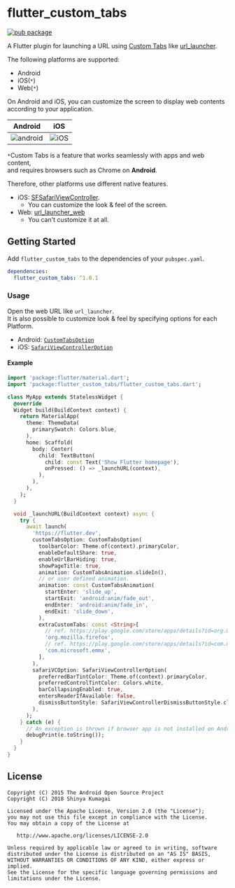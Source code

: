 # flutter_custom_tabs
[![pub package](https://img.shields.io/pub/v/flutter_custom_tabs.svg)](https://pub.dartlang.org/packages/flutter_custom_tabs)

A Flutter plugin for launching a URL using [Custom Tabs](https://developer.chrome.com/multidevice/android/customtabs)
 like [url_launcher](https://pub.dev/packages/url_launcher).  

The following platforms are supported:
- Android
- iOS(`*`)
- Web(`*`)

On Android and iOS, you can customize the screen 
to display web contents according to your application.

| Android | iOS |
| - | - |
| ![android](https://i.imgur.com/lgPWvLS.gif) | ![iOS](https://i.imgur.com/LhsCUzb.gif) |

`*`Custom Tabs is a feature that works seamlessly with apps and web content,  
and requires browsers such as Chrome on **Android**.  

Therefore, other platforms use different native features.
- iOS: [SFSafariViewController](https://developer.apple.com/documentation/safariservices/sfsafariviewcontroller).
  - You can customize the look & feel of the screen.
- Web: [url_launcher_web](https://pub.dev/packages/url_launcher_web)
  - You can't customize it at all.

## Getting Started
Add `flutter_custom_tabs` to the dependencies of your `pubspec.yaml`.

``` yaml
dependencies:
  flutter_custom_tabs: ^1.0.1
```

### Usage
Open the web URL like `url_launcher`.  
It is also possible to customize look & feel by specifying options for each Platform.
- Android: [`CustomTabsOption`](https://github.com/droibit/flutter_custom_tabs_platform_interface/blob/develop/lib/src/custom_tabs_option.dart)
- iOS: [`SafariViewControllerOption`](https://github.com/droibit/flutter_custom_tabs_platform_interface/blob/develop/lib/src/safari_view_controller_option.dart)

#### Example

``` dart
import 'package:flutter/material.dart';
import 'package:flutter_custom_tabs/flutter_custom_tabs.dart';

class MyApp extends StatelessWidget {
  @override
  Widget build(BuildContext context) {
    return MaterialApp(
      theme: ThemeData(
        primarySwatch: Colors.blue,
      ),
      home: Scaffold(
        body: Center(
          child: TextButton(
            child: const Text('Show Flutter homepage'),
            onPressed: () => _launchURL(context),
          ),
        ),
      ),
    );
  }

  void _launchURL(BuildContext context) async {
    try {
      await launch(
        'https://flutter.dev',
        customTabsOption: CustomTabsOption(
          toolbarColor: Theme.of(context).primaryColor,
          enableDefaultShare: true,
          enableUrlBarHiding: true,
          showPageTitle: true,
          animation: CustomTabsAnimation.slideIn(),
          // or user defined animation.
          animation: const CustomTabsAnimation(
            startEnter: 'slide_up',
            startExit: 'android:anim/fade_out',
            endEnter: 'android:anim/fade_in',
            endExit: 'slide_down',
          ),
          extraCustomTabs: const <String>[
            // ref. https://play.google.com/store/apps/details?id=org.mozilla.firefox
            'org.mozilla.firefox',
            // ref. https://play.google.com/store/apps/details?id=com.microsoft.emmx
            'com.microsoft.emmx',
          ],
        ),                    
        safariVCOption: SafariViewControllerOption(
          preferredBarTintColor: Theme.of(context).primaryColor,
          preferredControlTintColor: Colors.white,
          barCollapsingEnabled: true,
          entersReaderIfAvailable: false,
          dismissButtonStyle: SafariViewControllerDismissButtonStyle.close,        
        ),
      );
    } catch (e) {
      // An exception is thrown if browser app is not installed on Android device.
      debugPrint(e.toString());
    }
  }
}
```

## License

    Copyright (C) 2015 The Android Open Source Project
    Copyright (C) 2018 Shinya Kumagai

    Licensed under the Apache License, Version 2.0 (the "License");
    you may not use this file except in compliance with the License.
    You may obtain a copy of the License at

       http://www.apache.org/licenses/LICENSE-2.0

    Unless required by applicable law or agreed to in writing, software
    distributed under the License is distributed on an "AS IS" BASIS,
    WITHOUT WARRANTIES OR CONDITIONS OF ANY KIND, either express or implied.
    See the License for the specific language governing permissions and
    limitations under the License.
